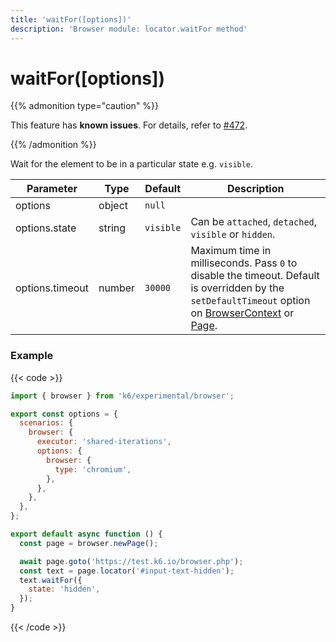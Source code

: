 ```yaml
---
title: 'waitFor([options])'
description: 'Browser module: locator.waitFor method'
---
```


# waitFor([options])

{{% admonition type="caution" %}}

This feature has **known issues**. For details,
refer to [#472](https://github.com/grafana/xk6-browser/issues/472).

{{% /admonition %}}

Wait for the element to be in a particular state e.g. `visible`.

<TableWithNestedRows>

| Parameter       | Type   | Default   | Description                                                                                                                                                                                                                                                                                                                                   |
| --------------- | ------ | --------- | --------------------------------------------------------------------------------------------------------------------------------------------------------------------------------------------------------------------------------------------------------------------------------------------------------------------------------------------- |
| options         | object | `null`    |                                                                                                                                                                                                                                                                                                                                               |
| options.state   | string | `visible` | Can be `attached`, `detached`, `visible` or `hidden`.                                                                                                                                                                                                                                                                                         |
| options.timeout | number | `30000`   | Maximum time in milliseconds. Pass `0` to disable the timeout. Default is overridden by the `setDefaultTimeout` option on [BrowserContext](https://grafana.com/docs/k6/<K6_VERSION>/javascript-api/k6-experimental/browser/browsercontext/) or [Page](https://grafana.com/docs/k6/<K6_VERSION>/javascript-api/k6-experimental/browser/page/). |

</TableWithNestedRows>

### Example

{{< code >}}

```javascript
import { browser } from 'k6/experimental/browser';

export const options = {
  scenarios: {
    browser: {
      executor: 'shared-iterations',
      options: {
        browser: {
          type: 'chromium',
        },
      },
    },
  },
};

export default async function () {
  const page = browser.newPage();

  await page.goto('https://test.k6.io/browser.php');
  const text = page.locator('#input-text-hidden');
  text.waitFor({
    state: 'hidden',
  });
}
```

{{< /code >}}
